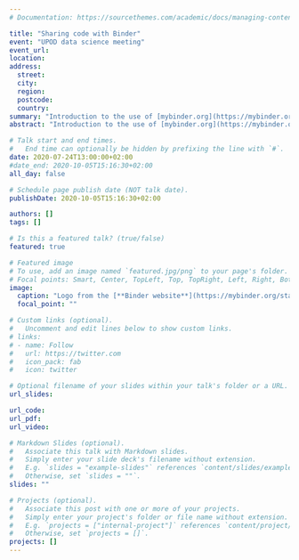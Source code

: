 ```yaml
---
# Documentation: https://sourcethemes.com/academic/docs/managing-content/

title: "Sharing code with Binder"
event: "UPOD data science meeting"
event_url:
location:
address:
  street:
  city:
  region:
  postcode:
  country:
summary: "Introduction to the use of [mybinder.org](https://mybinder.org/), which allows others to run your code from the comfort of their web browser."
abstract: "Introduction to the use of [mybinder.org](https://mybinder.org/), which allows others to run your code from the comfort of their web browser. This talk compares Binder with other frameworks to share computational environments, such as configuration files or virtual machines. It also includes a link to an example R-based research project of mine where I used Binder, as well as links examples of others and basic tutorials."

# Talk start and end times.
#   End time can optionally be hidden by prefixing the line with `#`.
date: 2020-07-24T13:00:00+02:00
#date_end: 2020-10-05T15:16:30+02:00
all_day: false

# Schedule page publish date (NOT talk date).
publishDate: 2020-10-05T15:16:30+02:00

authors: []
tags: []

# Is this a featured talk? (true/false)
featured: true

# Featured image
# To use, add an image named `featured.jpg/png` to your page's folder. 
# Focal points: Smart, Center, TopLeft, Top, TopRight, Left, Right, BottomLeft, Bottom, BottomRight.
image:
  caption: "Logo from the [**Binder website**](https://mybinder.org/static/images/logo_social.png)"
  focal_point: ""

# Custom links (optional).
#   Uncomment and edit lines below to show custom links.
# links:
# - name: Follow
#   url: https://twitter.com
#   icon_pack: fab
#   icon: twitter

# Optional filename of your slides within your talk's folder or a URL.
url_slides:

url_code:
url_pdf:
url_video:

# Markdown Slides (optional).
#   Associate this talk with Markdown slides.
#   Simply enter your slide deck's filename without extension.
#   E.g. `slides = "example-slides"` references `content/slides/example-slides.md`.
#   Otherwise, set `slides = ""`.
slides: ""

# Projects (optional).
#   Associate this post with one or more of your projects.
#   Simply enter your project's folder or file name without extension.
#   E.g. `projects = ["internal-project"]` references `content/project/deep-learning/index.md`.
#   Otherwise, set `projects = []`.
projects: []
---
```

